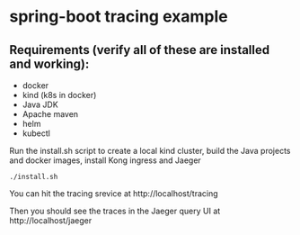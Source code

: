 spring-boot tracing example
===========================


Requirements (verify all of these are installed and working):
-------------
* docker
* kind (k8s in docker)
* Java JDK
* Apache maven
* helm
* kubectl

Run the install.sh script to create a local kind cluster, build the Java projects and docker images, install Kong ingress and Jaeger

```./install.sh```

You can hit the tracing srevice at http://localhost/tracing

Then you should see the traces in the Jaeger query UI at http://localhost/jaeger
